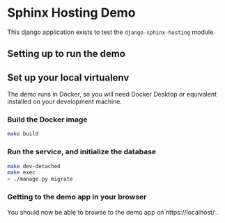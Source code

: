 # Sphinx Hosting Demo

This django application exists to test the `django-sphinx-hosting` module.

## Setting up to run the demo

## Set up your local virtualenv

The demo runs in Docker, so you will need Docker Desktop or equivalent installed
on your development machine.

### Build the Docker image

```bash
make build
```

### Run the service, and initialize the database

```bash
make dev-detached
make exec
> ./manage.py migrate
```

### Getting to the demo app in your browser

You should now be able to browse to the demo app on https://localhost/ .
